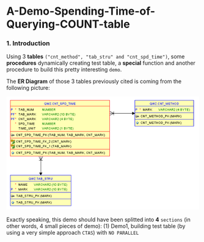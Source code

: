 # A-Demo-Spending-Time-of-Querying-COUNT-table

### 1. Introduction

Using 3 **tables** `("cnt_method", "tab_stru" and "cnt_spd_time")`, some **procedures** dynamically creating test table, a **special** function and another procedure to build this pretty interesting `demo`.

The **ER Diagram** of those 3 tables previously cited is coming from the following picture:

![Image_text](https://github.com/guestart/A-Demo-Spending-Time-of-Querying-COUNT-table/blob/master/picture/ERD.png)

Exactly speaking, this demo should have been splitted into **4** `sections` (in other words, 4 small pieces of demo):
(1) Demo1, building test table (by using a very simple approach `CTAS`) with `NO PARALLEL`
